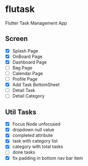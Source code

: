 # flutask

Flutter Task Management App


## Screen
- [x] Splash Page
- [x] OnBoard Page
- [x] Dashboard Page
- [ ] Bag Page
- [ ] Calendar Page
- [ ] Profile Page
- [x] Add Task BottomSheet
- [ ] Detail Task
- [ ] Detail Category

## Util Tasks

- [x] Focus Node unfocused
- [x] dropdown null value
- [x] completed attribute
- [x] task with category list
- [x] category with total tasks
- [ ] done tasks
- [x] fix padding in bottom nav bar item